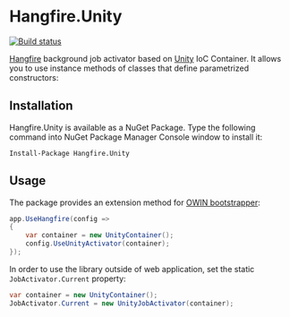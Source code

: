 Hangfire.Unity
================

[![Build status](https://ci.appveyor.com/api/projects/status/79opt6sesdam48yq)](https://ci.appveyor.com/project/odinserj/hangfire-unity)

[Hangfire](http://hangfire.io) background job activator based on 
[Unity](https://unity.codeplex.com/) IoC Container. It allows you to use instance
methods of classes that define parametrized constructors:

Installation
--------------

Hangfire.Unity is available as a NuGet Package. Type the following
command into NuGet Package Manager Console window to install it:

```
Install-Package Hangfire.Unity
```

Usage
------

The package provides an extension method for [OWIN bootstrapper](http://docs.hangfire.io/en/latest/users-guide/getting-started/owin-bootstrapper.html):

```csharp
app.UseHangfire(config =>
{
    var container = new UnityContainer();
    config.UseUnityActivator(container);
});
```

In order to use the library outside of web application, set the static `JobActivator.Current` property:

```csharp
var container = new UnityContainer();
JobActivator.Current = new UnityJobActivator(container);
```

